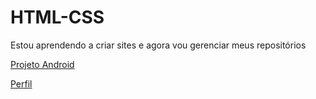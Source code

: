 # HTML-CSS
 
Estou aprendendo a criar sites e agora vou gerenciar meus repositórios

<a href="https://boccar.github.io/HTML-CSS/exercicios/modulo02/d001/index.html">Projeto Android</a>

<a href="https://boccar.github.io/">Perfil</a>